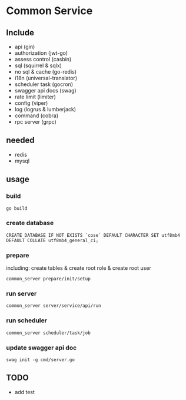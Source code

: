 # Common Service

## Include
- api (gin)
- authorization (jwt-go)
- assess control (casbin)
- sql (squirrel & sqlx)
- no sql & cache (go-redis)
- i18n (universal-translator)
- scheduler task (gocron)
- swagger api docs (swag)
- rate limit (limiter)
- config (viper)
- log (logrus & lumberjack)
- command (cobra)
- rpc server (grpc)

## needed
- redis 
- mysql

## usage
### build
```
go build
```
### create database
```
CREATE DATABASE IF NOT EXISTS `cose` DEFAULT CHARACTER SET utf8mb4 DEFAULT COLLATE utf8mb4_general_ci;
```
### prepare
including: create tables & create root role & create root user
```
common_server prepare/init/setup
```

### run server
```
common_server server/service/api/run
```

### run scheduler
```
common_server scheduler/task/job
```

### update swagger api doc
```
swag init -g cmd/server.go
```

## TODO
- add test
